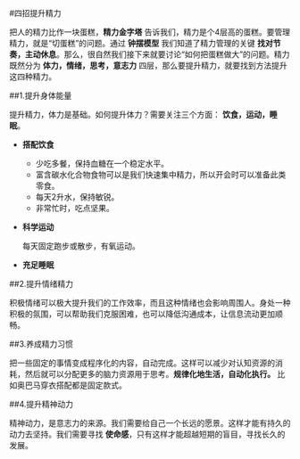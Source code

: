 #四招提升精力

把人的精力比作一块蛋糕，**精力金字塔** 告诉我们，精力是个4层高的蛋糕。要管理精力，就是“切蛋糕”的问题。通过 **钟摆模型** 我们知道了精力管理的关键 **找对节奏，主动休息**。那么，很自然我们接下来就要讨论“如何把蛋糕做大”的问题。精力既然分为 **体力，情绪，思考，意志力** 四层，那么要提升精力，就要找到方法提升这四种精力。

##1.提升身体能量

提升精力，体力是基础。如何提升体力？需要关注三个方面： **饮食，运动，睡眠**。

- **搭配饮食**
    - 少吃多餐，保持血糖在一个稳定水平。
    - 富含碳水化合物食物可以是我们快速集中精力，所以开会时可以准备此类零食。
    - 每天2升水，保持敏锐。
    - 非常忙时，吃点坚果。
- **科学运动**

    每天固定跑步或散步，有氧运动。

- **充足睡眠**

##2.提升情绪精力

积极情绪可以极大提升我们的工作效率，而且这种情绪也会影响周围人。身处一种积极的氛围，可以帮助我们克服困难，也可以降低沟通成本，让信息流动更加顺畅。

##3.养成精力习惯

把一些固定的事情变成程序化的内容，自动完成。这样可以减少对认知资源的消耗，然后就可以分配更多的脑力资源用于思考。**规律化地生活，自动化执行。** 比如奥巴马穿衣搭配都是固定款式。

##4.提升精神动力

精神动力，是意志力的来源。我们需要给自己一个长远的愿景。这样才能有持久的动力去坚持。我们需要寻找 **使命感**，只有这样才能超越短期的盲目，寻找长久的发展。
